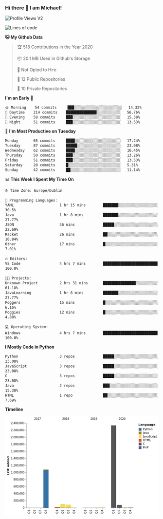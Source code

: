 ### Hi there 👋 I am Michael!

![Profile Views V2](https://komarev.com/ghpvc/?username=AppDevMichael)

<!--START_SECTION:waka-->
![Lines of code](https://img.shields.io/badge/From%20Hello%20World%20I%27ve%20Written-10.3%20million%20lines%20of%20code-blue)

**🐱 My Github Data** 

> 🏆 518 Contributions in the Year 2020
 > 
> 📦 20.1 MB Used in Github's Storage 
 > 
> 🚫 Not Opted to Hire
 > 
> 📜 12 Public Repositories
 > 
> 🔑 10 Private Repositories 

**I'm an Early 🐤** 

```text
🌞 Morning    54 commits     ███░░░░░░░░░░░░░░░░░░░░░░   14.32% 
🌆 Daytime    214 commits    ██████████████░░░░░░░░░░░   56.76% 
🌃 Evening    58 commits     ███░░░░░░░░░░░░░░░░░░░░░░   15.38% 
🌙 Night      51 commits     ███░░░░░░░░░░░░░░░░░░░░░░   13.53%

```
📅 **I'm Most Productive on Tuesday** 

```text
Monday       65 commits     ████░░░░░░░░░░░░░░░░░░░░░   17.24% 
Tuesday      87 commits     █████░░░░░░░░░░░░░░░░░░░░   23.08% 
Wednesday    62 commits     ████░░░░░░░░░░░░░░░░░░░░░   16.45% 
Thursday     50 commits     ███░░░░░░░░░░░░░░░░░░░░░░   13.26% 
Friday       51 commits     ███░░░░░░░░░░░░░░░░░░░░░░   13.53% 
Saturday     20 commits     █░░░░░░░░░░░░░░░░░░░░░░░░   5.31% 
Sunday       42 commits     ██░░░░░░░░░░░░░░░░░░░░░░░   11.14%

```


📊 **This Week I Spent My Time On** 

```text
⌚︎ Time Zone: Europe/Dublin

💬 Programming Languages: 
YAML                     1 hr 15 mins        ███████░░░░░░░░░░░░░░░░░░   30.5% 
Java                     1 hr 8 mins         ███████░░░░░░░░░░░░░░░░░░   27.77% 
JSON                     56 mins             █████░░░░░░░░░░░░░░░░░░░░   22.69% 
Racket                   26 mins             ██░░░░░░░░░░░░░░░░░░░░░░░   10.84% 
Other                    17 mins             █░░░░░░░░░░░░░░░░░░░░░░░░   7.01%

🔥 Editors: 
VS Code                  4 hrs 7 mins        █████████████████████████   100.0%

🐱‍💻 Projects: 
Unknown Project          2 hrs 31 mins       ███████████████░░░░░░░░░░   61.18% 
JavaLearning             1 hr 8 mins         ███████░░░░░░░░░░░░░░░░░░   27.77% 
Poggers                  15 mins             █░░░░░░░░░░░░░░░░░░░░░░░░   6.16% 
Poggies                  12 mins             █░░░░░░░░░░░░░░░░░░░░░░░░   4.88%

💻 Operating System: 
Windows                  4 hrs 7 mins        █████████████████████████   100.0%

```

**I Mostly Code in Python** 

```text
Python                   3 repos             █████░░░░░░░░░░░░░░░░░░░░   23.08% 
JavaScript               3 repos             █████░░░░░░░░░░░░░░░░░░░░   23.08% 
C                        3 repos             █████░░░░░░░░░░░░░░░░░░░░   23.08% 
Java                     2 repos             ███░░░░░░░░░░░░░░░░░░░░░░   15.38% 
HTML                     1 repo              ██░░░░░░░░░░░░░░░░░░░░░░░   7.69%

```


**Timeline**

![Chart not found](https://github.com/AppDevMichael/AppDevMichael/blob/master/charts/bar_graph.png) 


<!--END_SECTION:waka-->

